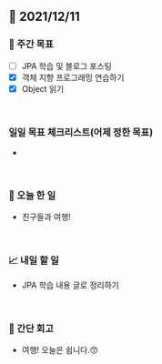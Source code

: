 ## 📅 2021/12/11


### 👏 주간 목표

- [ ] JPA 학습 및 블로그 포스팅
- [x] 객체 지향 프로그래밍 연습하기
- [x] Object 읽기

<br/>

### 일일 목표 체크리스트(어제 정한 목표)

- 

<br/>

### 💯 오늘 한 일

- 친구들과 여행!

<br/>

### 📈 내일 할 일

- JPA 학습 내용 글로 정리하기

<br/>

### 🤔 간단 회고

- 여행! 오늘은 쉽니다.😙


